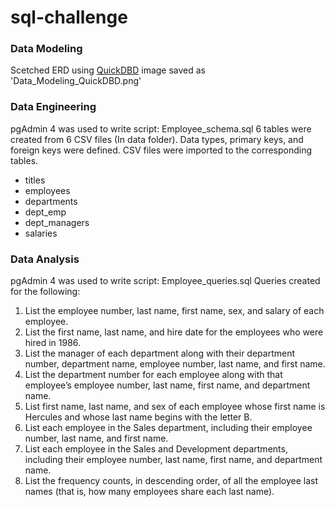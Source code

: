 # sql-challenge



### Data Modeling
Scetched ERD using [QuickDBD](https://app.quickdatabasediagrams.com/)
image saved as 'Data_Modeling_QuickDBD.png'

### Data Engineering
pgAdmin 4 was used to write script: Employee_schema.sql
6 tables were created from 6 CSV files (In data folder).
Data types, primary keys, and foreign keys were defined.
CSV files were imported to the corresponding tables.
- titles
- employees
- departments
- dept_emp
- dept_managers
- salaries

### Data Analysis
pgAdmin 4 was used to write script: Employee_queries.sql
Queries created for the following:
1. List the employee number, last name, first name, sex, and salary of each employee.
2. List the first name, last name, and hire date for the employees who were hired in 1986.
3. List the manager of each department along with their department number, department name, employee number, last name, and first name.
4. List the department number for each employee along with that employee’s employee number, last name, first name, and department name.
5. List first name, last name, and sex of each employee whose first name is Hercules and whose last name begins with the letter B.
6. List each employee in the Sales department, including their employee number, last name, and first name.
7. List each employee in the Sales and Development departments, including their employee number, last name, first name, and department name.
8. List the frequency counts, in descending order, of all the employee last names (that is, how many employees share each last name).
